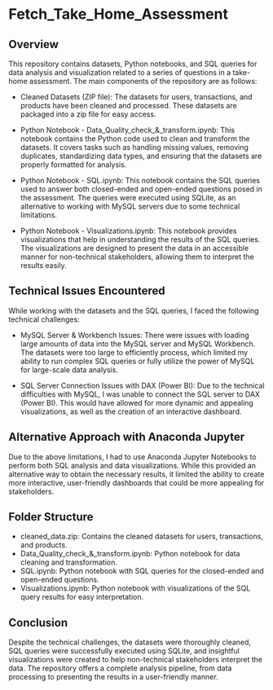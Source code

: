 # Fetch_Take_Home_Assessment
## Overview
This repository contains datasets, Python notebooks, and SQL queries for data analysis and visualization related to a series of questions in a take-home assessment. The main components of the repository are as follows:

- Cleaned Datasets (ZIP file): The datasets for users, transactions, and products have been cleaned and processed. These datasets are packaged into a zip file for easy access.

- Python Notebook - Data_Quality_check_&_transform.ipynb: This notebook contains the Python code used to clean and transform the datasets. It covers tasks such as handling missing values, removing duplicates, standardizing data types, and ensuring that the datasets are properly formatted for analysis.

- Python Notebook - SQL.ipynb: This notebook contains the SQL queries used to answer both closed-ended and open-ended questions posed in the assessment. The queries were executed using SQLite, as an alternative to working with MySQL servers due to some technical limitations.

- Python Notebook - Visualizations.ipynb: This notebook provides visualizations that help in understanding the results of the SQL queries. The visualizations are designed to present the data in an accessible manner for non-technical stakeholders, allowing them to interpret the results easily.

## Technical Issues Encountered
While working with the datasets and the SQL queries, I faced the following technical challenges:

- MySQL Server & Workbench Issues: There were issues with loading large amounts of data into the MySQL server and MySQL Workbench. The datasets were too large to efficiently process, which limited my ability to run complex SQL queries or fully utilize the power of MySQL for large-scale data analysis.

- SQL Server Connection Issues with DAX (Power BI): Due to the technical difficulties with MySQL, I was unable to connect the SQL server to DAX (Power BI). This would have allowed for more dynamic and appealing visualizations, as well as the creation of an interactive dashboard.

## Alternative Approach with Anaconda Jupyter

Due to the above limitations, I had to use Anaconda Jupyter Notebooks to perform both SQL analysis and data visualizations. While this provided an alternative way to obtain the necessary results, it limited the ability to create more interactive, user-friendly dashboards that could be more appealing for stakeholders.

## Folder Structure
- cleaned_data.zip: Contains the cleaned datasets for users, transactions, and products.
- Data_Quality_check_&_transform.ipynb: Python notebook for data cleaning and transformation.
- SQL.ipynb: Python notebook with SQL queries for the closed-ended and open-ended questions.
- Visualizations.ipynb: Python notebook with visualizations of the SQL query results for easy interpretation.
## Conclusion
Despite the technical challenges, the datasets were thoroughly cleaned, SQL queries were successfully executed using SQLite, and insightful visualizations were created to help non-technical stakeholders interpret the data. The repository offers a complete analysis pipeline, from data processing to presenting the results in a user-friendly manner.
